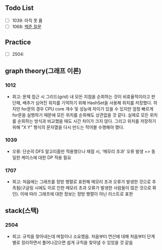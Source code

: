 ## Todo List
- [ ] 1039: 아직 못 품
- [ ] 1068: [백준 질문](https://www.acmicpc.net/board/view/84869)

## Practice
- [ ] 2504: 


## graph theory(그래프 이론)

### 1012
- 회고: 문제 접근 시 그리드(grid) 내 모든 지점을 순회하는 것이 비효율적이라고 판단해, 배추가 심어진 위치를 기억하기 위해 HashSet을 사용해 위치를 저장했다.
하지만 for문의 경우 CPU core 개수 및 성능에 차이가 있을 수 있지만 엄청 빠르게 for문을 실행하기 때문에 모든 위치를 순회해도 상관없을 것 같다.
실제로 모든 위치를 순회하는 방식과 비교했을 때도 시간 차이가 크지 않다. 그리고 위치를 저장하기 위해 "X Y" 형식의 문자열을 다시 만드는 작어블 수행해야 했다.

### 1039
- 오류: 단순히 DFS 알고리즘만 적용했으나 채점 시, '메모리 초과' 오류 발생 => 동일한 케이스에 대한 DP 적용 필요

### 1707
- 회고: 처음에는 그래프를 정방 행렬로 표현해 메모리 초과 오류가 발생한 것으로 추측됨(구글링 시에도 이로 인한 메모리 초과 오류가 발생한 사람들이 많은 것으로 확인).
이에 따라 그래프에 대한 정보는 정방 행렬이 아닌 리스트로 표현

## stack(스택)

### 2504
- 회고: 규칙을 찾아내는데 며칠이나 소요했음. 처음부터 연산에 대해 처음부터 단계별로 정리하면서 풀어나갔으면 쉽게 규칙을 찾아낼 수 있었을 것 같음